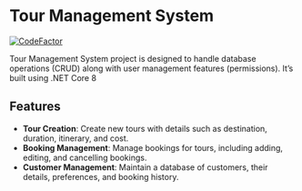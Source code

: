 # Tour Management System

[![CodeFactor](https://www.codefactor.io/repository/github/ihasp/tour-management/badge)](https://www.codefactor.io/repository/github/ihasp/tour-management)

Tour Management System project is designed to handle database operations (CRUD) along with user management features (permissions).
It’s built using .NET Core 8

## Features

- **Tour Creation**: Create new tours with details such as destination, duration, itinerary, and cost.
- **Booking Management**: Manage bookings for tours, including adding, editing, and cancelling bookings.
- **Customer Management**: Maintain a database of customers, their details, preferences, and booking history.


